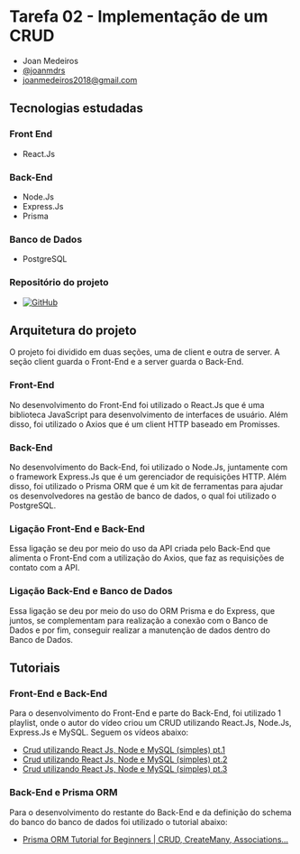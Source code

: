 # Tarefa 02 - Implementação de um CRUD

* Joan Medeiros
* [@joanmdrs](https://github.com/joanmdrs)
* joanmedeiros2018@gmail.com

## Tecnologias estudadas 

### Front End 

- React.Js

### Back-End

- Node.Js
- Express.Js
- Prisma 

### Banco de Dados 

- PostgreSQL

### Repositório do projeto
* [![GitHub](https://img.shields.io/static/v1?label=GitHub&message=Repositório&color=#0e1116)](https://github.com/joanmdrs/sigcli)

## Arquitetura do projeto 

O projeto foi dividido em duas seções, uma de client e outra de server. A seção client guarda o Front-End e a server guarda o Back-End.

### Front-End 

No desenvolvimento do Front-End foi utilizado o React.Js que é uma biblioteca JavaScript para desenvolvimento de interfaces de usuário. Além disso, foi utilizado o Axios que é um client HTTP baseado em Promisses. 

### Back-End 

No desenvolvimento do Back-End, foi utilizado o Node.Js, juntamente com o framework Express.Js que é um gerenciador de requisições HTTP. Além disso, foi utilizado o Prisma ORM que é um kit de ferramentas para ajudar os desenvolvedores na gestão de banco de dados, o qual foi utilizado o PostgreSQL.

### Ligação Front-End e Back-End 

Essa ligação se deu por meio do uso da API criada pelo Back-End que alimenta o Front-End com a utilização do Axios, que faz as requisições de contato com a API.

### Ligação Back-End e Banco de Dados

Essa ligação se deu por meio do uso do ORM Prisma e do Express, que juntos, se complementam para realização a conexão com o Banco de Dados e por fim, conseguir realizar a manutenção de dados dentro do Banco de Dados. 

## Tutoriais 

### Front-End e Back-End 

Para o desenvolvimento do Front-End e parte do Back-End, foi utilizado 1 playlist, onde o autor do vídeo criou um CRUD utilizando React.Js, Node.Js, Express.Js e MySQL. Seguem os vídeos abaixo:

* [Crud utilizando React Js, Node e MySQL (simples) pt.1](https://youtu.be/e0He6sCiQT8)
* [Crud utilizando React Js, Node e MySQL (simples) pt.2](https://youtu.be/5_9rvyT9cg4)
* [Crud utilizando React Js, Node e MySQL (simples) pt.3](https://youtu.be/vzPsUWLprAw)

### Back-End e Prisma ORM

Para o desenvolvimento do restante do Back-End e da definição do schema do banco do banco de dados foi utilizado o tutorial abaixo:

* [Prisma ORM Tutorial for Beginners | CRUD, CreateMany, Associations...](https://www.youtube.com/watch?v=E37-33M6Ypk)
